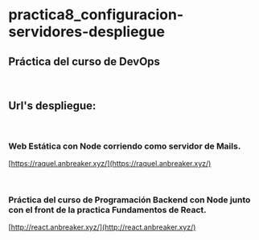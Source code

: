 # practica8_configuracion-servidores-despliegue

## Práctica del curso de DevOps

<br>

## Url's despliegue:

<br>

### Web Estática con Node corriendo como servidor de Mails.

[https://raquel.anbreaker.xyz/](https://raquel.anbreaker.xyz/)

<br>

### Práctica del curso de Programación Backend con Node junto con el front de la practica Fundamentos de React.

[http://react.anbreaker.xyz/](http://react.anbreaker.xyz/)

<br>
